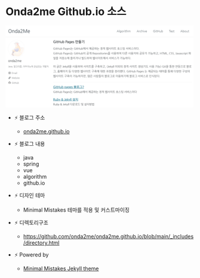 # Onda2me Github.io 소스

[![Onda2me live preview][1]][2]

[1]: /assets/images/main/onda2me_01.PNG (live preview)
[2]: https://onda2me.github.io/

+ ⚡ 블로그 주소
   - [onda2me.github.io](https://onda2me.github.io/)  
   
+ ⚡ 블로그 내용
  - java
  - spring
  - vue
  - algorithm
  - github.io
  
+ ⚡ 디자인 테마
   - Minimal Mistakes 테마를 적용 및 커스트마이징

+ ⚡ 디렉토리구조
   - https://github.com/onda2me/onda2me.github.io/blob/main/_includes/directory.html

+ ⚡ Powered by 
   - [Minimal Mistakes Jekyll theme](https://mmistakes.github.io/minimal-mistakes/)
